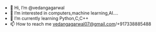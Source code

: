 - 👋 Hi, I’m @vedangagarwal
- 👀 I’m interested in computers,machine learning,AI....
- 🌱 I’m currently learning Python,C,C++
- 📫 How to reach me vedangagarwal07@gmail.com/+917338885488

<!---
vedangagarwal/vedangagarwal is a ✨ special ✨ repository because its `README.md` (this file) appears on your GitHub profile.
You can click the Preview link to take a look at your changes.
--->
